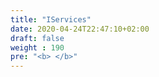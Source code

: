 ```yaml
---
title: "IServices"
date: 2020-04-24T22:47:10+02:00
draft: false
weight : 190
pre: "<b> </b>"
---
```

